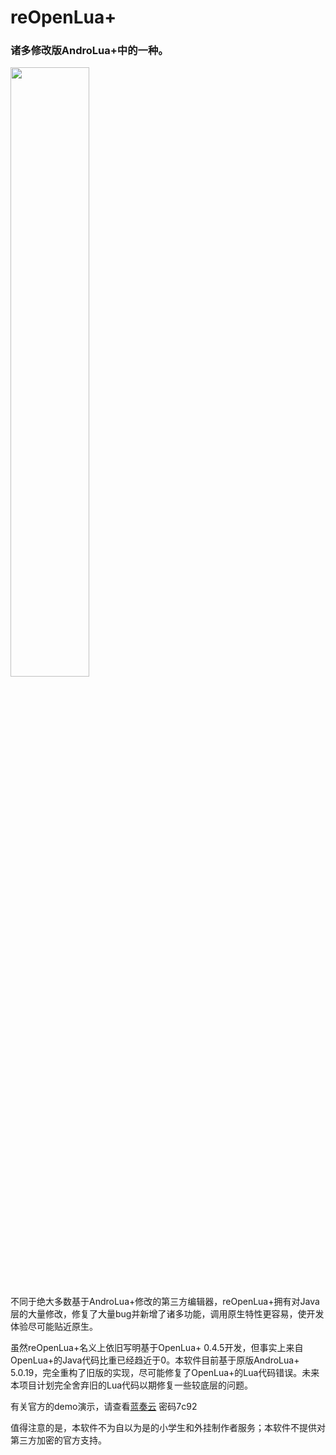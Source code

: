 # reOpenLua+
### 诸多修改版AndroLua+中的一种。
<img src="https://wx2.sinaimg.cn/large/005WsnUygy1h5fsl2ahvxj30e80e8aa6.jpg" width="50%">

不同于绝大多数基于AndroLua+修改的第三方编辑器，reOpenLua+拥有对Java层的大量修改，修复了大量bug并新增了诸多功能，调用原生特性更容易，使开发体验尽可能贴近原生。

虽然reOpenLua+名义上依旧写明基于OpenLua+ 0.4.5开发，但事实上来自OpenLua+的Java代码比重已经趋近于0。本软件目前基于原版AndroLua+ 5.0.19，完全重构了旧版的实现，尽可能修复了OpenLua+的Lua代码错误。未来本项目计划完全舍弃旧的Lua代码以期修复一些较底层的问题。

有关官方的demo演示，请查看[蓝奏云](https://chino.lanzouv.com/b0dgh7o5i) 密码7c92

值得注意的是，本软件不为自以为是的小学生和外挂制作者服务；本软件不提供对第三方加密的官方支持。

